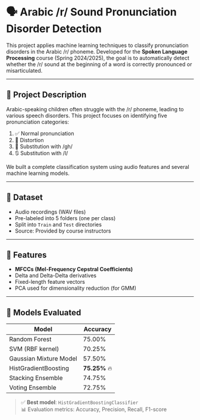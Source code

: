 # 🗣️ Arabic /r/ Sound Pronunciation Disorder Detection

This project applies machine learning techniques to classify pronunciation disorders in the Arabic /r/ phoneme. Developed for the **Spoken Language Processing** course (Spring 2024/2025), the goal is to automatically detect whether the /r/ sound at the beginning of a word is correctly pronounced or misarticulated.

---

## 📘 Project Description

Arabic-speaking children often struggle with the /r/ phoneme, leading to various speech disorders. This project focuses on identifying five pronunciation categories:

1. ✅ Normal pronunciation  
2. 🔁 Distortion    
3. 🔄 Substitution with /gh/  
4. 🔃 Substitution with /l/  

We built a complete classification system using audio features and several machine learning models.

---

## 🧪 Dataset

- Audio recordings (WAV files)
- Pre-labeled into 5 folders (one per class)
- Split into `Train` and `Test` directories
- Source: Provided by course instructors

---

## 🎯 Features

- **MFCCs (Mel-Frequency Cepstral Coefficients)**
- Delta and Delta-Delta derivatives
- Fixed-length feature vectors
- PCA used for dimensionality reduction (for GMM)

---

## 🤖 Models Evaluated

| Model                  | Accuracy |
|------------------------|----------|
| Random Forest          | 75.00%   |
| SVM (RBF kernel)       | 70.25%   |
| Gaussian Mixture Model | 57.50%   |
| HistGradientBoosting   | **75.25%** 🔥 |
| Stacking Ensemble      | 74.75%   |
| Voting Ensemble        | 72.75%   |

> ✅ **Best model**: `HistGradientBoostingClassifier`  
> 📊 Evaluation metrics: Accuracy, Precision, Recall, F1-score


